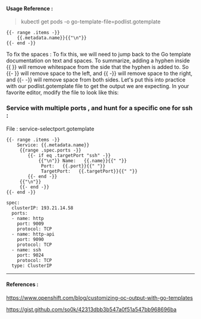 
#### Usage Reference :  
 
 > kubectl get pods -o go-template-file=podlist.gotemplate  


```
{{- range .items -}}
    {{.metadata.name}}{{"\n"}}
{{- end -}}
```

To fix the spaces : 
   To fix this, we will need to jump back to the Go template documentation on text and spaces. To summarize, adding a hyphen inside {{ }} will remove whitespace from the side that the hyphen is added to. So {{- }} will remove space to the left, and {{ -}} will remove space to the right, and {{- -}} will remove space from both sides. Let's put this into practice with our podlist.gotemplate file to get the output we are expecting. In your favorite editor, modify the file to look like this:  


### Service with multiple ports , and hunt for a specific one for ssh :

 File : service-selectport.gotemplate
```
{{- range .items -}}
    Service: {{.metadata.name}}
     {{range .spec.ports -}}
        {{- if eq .targetPort "ssh" -}}
            {{"\n"}} Name:   {{.name}}{{" "}}
             Port:   {{.port}}{{" "}}
             TargetPort:   {{.targetPort}}{{" "}}
        {{- end -}}
     {{"\n"}}
     {{- end -}}
{{- end -}}
```


```
spec:
  clusterIP: 193.21.14.58
  ports:
  - name: http
    port: 9009
    protocol: TCP
  - name: http-api
    port: 9090
    protocol: TCP
  - name: ssh
    port: 9024
    protocol: TCP
  type: ClusterIP
```

-------  



#### References :
  https://www.openshift.com/blog/customizing-oc-output-with-go-templates

  https://gist.github.com/so0k/42313dbb3b547a0f51a547bb968696ba

